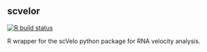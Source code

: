 ## scvelor

[![R build status](https://github.com/csoneson/scvelor/workflows/R-CMD-check/badge.svg)](https://github.com/csoneson/scvelor/actions)

R wrapper for the scVelo python package for RNA velocity analysis.
